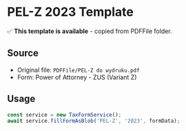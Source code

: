 # PEL-Z 2023 Template

✅ **This template is available** - copied from PDFFile folder.

## Source
- Original file: `PDFFile/PEL-Z do wydruku.pdf`
- Form: Power of Attorney - ZUS (Variant Z)

## Usage
```typescript
const service = new TaxFormService();
await service.fillFormAsBlob('PEL-Z', '2023', formData);
```
